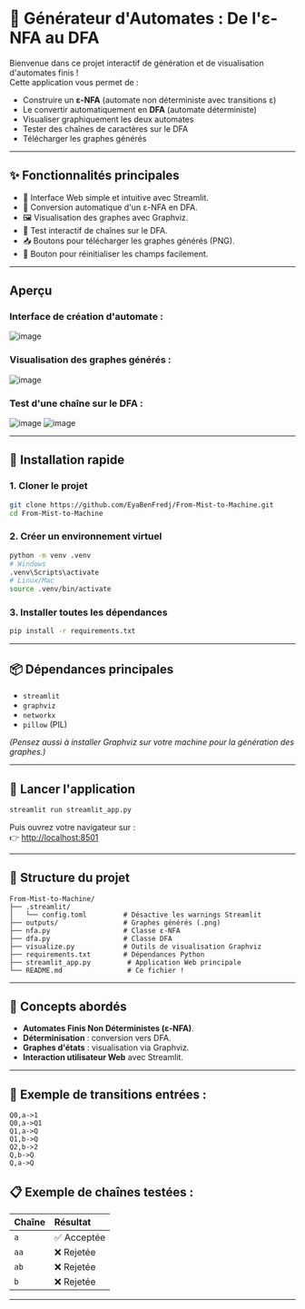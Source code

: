 

# 🚀 Générateur d'Automates : De l'ε-NFA au DFA

Bienvenue dans ce projet interactif de génération et de visualisation d'automates finis !  
Cette application vous permet de :
- Construire un **ε-NFA** (automate non déterministe avec transitions ε)
- Le convertir automatiquement en **DFA** (automate déterministe)
- Visualiser graphiquement les deux automates
- Tester des chaînes de caractères sur le DFA
- Télécharger les graphes générés

---

## ✨ Fonctionnalités principales

- 🎯 Interface Web simple et intuitive avec Streamlit.
- 🧠 Conversion automatique d'un ε-NFA en DFA.
- 🖼️ Visualisation des graphes avec Graphviz.
- 🧪 Test interactif de chaînes sur le DFA.
- 📥 Boutons pour télécharger les graphes générés (PNG).
- 🧹 Bouton pour réinitialiser les champs facilement.

---

##  Aperçu

### Interface de création d'automate :

![image](https://github.com/user-attachments/assets/7d70f241-105e-4b4b-8dcf-9ddd0375f8eb)

### Visualisation des graphes générés :
![image](https://github.com/user-attachments/assets/83fa8b15-30a1-44f5-8831-fe8b8a9df08d)


### Test d'une chaîne sur le DFA :
![image](https://github.com/user-attachments/assets/db3ad0c9-3c93-448e-9b8e-4f50e9b632bd)
![image](https://github.com/user-attachments/assets/96d609d6-77f8-447a-bb53-9c64322bfcec)


---

## 🔧 Installation rapide

### 1. Cloner le projet

```bash
git clone https://github.com/EyaBenFredj/From-Mist-to-Machine.git
cd From-Mist-to-Machine
```

### 2. Créer un environnement virtuel

```bash
python -m venv .venv
# Windows
.venv\Scripts\activate
# Linux/Mac
source .venv/bin/activate
```

### 3. Installer toutes les dépendances

```bash
pip install -r requirements.txt
```

---

## 📦 Dépendances principales

- `streamlit`
- `graphviz`
- `networkx`
- `pillow` (PIL)

*(Pensez aussi à installer Graphviz sur votre machine pour la génération des graphes.)*

---

## 🚀 Lancer l'application

```bash
streamlit run streamlit_app.py
```

Puis ouvrez votre navigateur sur :  
👉 [http://localhost:8501](http://localhost:8501)

---

## 📂 Structure du projet

```
From-Mist-to-Machine/
├── .streamlit/
│   └── config.toml         # Désactive les warnings Streamlit
├── outputs/                # Graphes générés (.png)
├── nfa.py                  # Classe ε-NFA
├── dfa.py                  # Classe DFA
├── visualize.py            # Outils de visualisation Graphviz
├── requirements.txt        # Dépendances Python
├── streamlit_app.py         # Application Web principale
└── README.md                # Ce fichier !
```

---

## 🧠 Concepts abordés

- **Automates Finis Non Déterministes (ε-NFA)**.
- **Déterminisation** : conversion vers DFA.
- **Graphes d'états** : visualisation via Graphviz.
- **Interaction utilisateur Web** avec Streamlit.

---

## 📌 Exemple de transitions entrées :

```
Q0,a->1
Q0,a->Q1
Q1,a->Q
Q1,b->Q
Q2,b->2
Q,b->Q
Q,a->Q
```

## 📋 Exemple de chaînes testées :

| Chaîne | Résultat |
|:-------|:---------|
| `a`    | ✅ Acceptée |
| `aa`   | ❌ Rejetée |
| `ab`   | ❌ Rejetée |
| `b`    | ❌ Rejetée |

---




